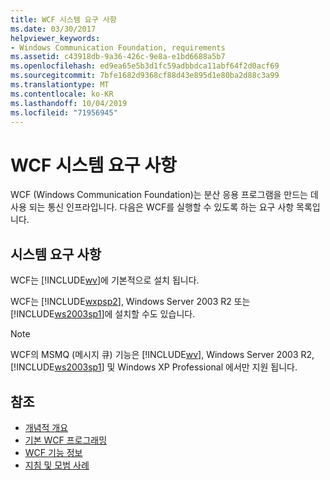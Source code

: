 ```yaml
---
title: WCF 시스템 요구 사항
ms.date: 03/30/2017
helpviewer_keywords:
- Windows Communication Foundation, requirements
ms.assetid: c43918db-9a36-426c-9e8a-e1bd6688a5b7
ms.openlocfilehash: ed9ea65e5b3d1fc59adbbdca11abf64f2d0acf69
ms.sourcegitcommit: 7bfe1682d9368cf88d43e895d1e80ba2d88c3a99
ms.translationtype: MT
ms.contentlocale: ko-KR
ms.lasthandoff: 10/04/2019
ms.locfileid: "71956945"
---
```

# <a name="wcf-system-requirements"></a>WCF 시스템 요구 사항

WCF (Windows Communication Foundation)는 분산 응용 프로그램을 만드는 데 사용 되는 통신 인프라입니다. 다음은 WCF를 실행할 수 있도록 하는 요구 사항 목록입니다.

## <a name="system-requirements"></a>시스템 요구 사항

WCF는 [!INCLUDE[wv](../../../includes/wv-md.md)]에 기본적으로 설치 됩니다.

WCF는 [!INCLUDE[wxpsp2](../../../includes/wxpsp2-md.md)], Windows Server 2003 R2 또는 [!INCLUDE[ws2003sp1](../../../includes/ws2003sp1-md.md)]에 설치할 수도 있습니다.

> [!NOTE]
> WCF의 MSMQ (메시지 큐) 기능은 [!INCLUDE[wv](../../../includes/wv-md.md)], Windows Server 2003 R2, [!INCLUDE[ws2003sp1](../../../includes/ws2003sp1-md.md)] 및 Windows XP Professional 에서만 지원 됩니다.

## <a name="see-also"></a>참조

- [개념적 개요](conceptual-overview.md)
- [기본 WCF 프로그래밍](basic-wcf-programming.md)
- [WCF 기능 정보](./feature-details/index.md)
- [지침 및 모범 사례](guidelines-and-best-practices.md)
